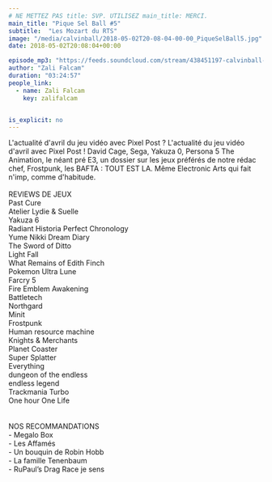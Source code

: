 ```yaml
---
# NE METTEZ PAS title: SVP. UTILISEZ main_title: MERCI.
main_title: "Pique Sel Ball #5"
subtitle:  "Les Mozart du RTS"
image: "/media/calvinball/2018-05-02T20-08-04-00-00_PiqueSelBall5.jpg"
date: 2018-05-02T20:08:04+00:00

episode_mp3: "https://feeds.soundcloud.com/stream/438451197-calvinball-radio-pique-sel-ball-5-les-mozart-du-rtsmp3.mp3"
author: "Zali Falcam"
duration: "03:24:57"
people_link: 
  - name: Zali Falcam
    key: zalifalcam


is_explicit: no
---
```


<PodcastHeader/>

<!-- ECRIRE LA DESCRIPTION DE L'EPISODE SOUS CETTE LIGNE -->
L'actualité d'avril du jeu vidéo avec Pixel Post ? L'actualité du jeu vidéo d'avril avec Pixel Post ! David Cage, Sega, Yakuza 0, Persona 5 The Animation, le néant pré E3, un dossier sur les jeux préférés de notre rédac chef, Frostpunk, les BAFTA : TOUT EST LA. Même Electronic Arts qui fait n'imp, comme d'habitude.<br><br>REVIEWS DE JEUX <br>Past Cure <br>Atelier Lydie &amp; Suelle<br>Yakuza 6<br>Radiant Historia Perfect Chronology<br>Yume Nikki Dream Diary<br>The Sword of Ditto<br>Light Fall<br>What Remains of Edith Finch<br>Pokemon Ultra Lune<br>Farcry 5<br>Fire Emblem Awakening<br>Battletech<br>Northgard<br>Minit<br>Frostpunk<br>Human resource machine<br>Knights &amp; Merchants<br>Planet Coaster<br>Super Splatter<br>Everything<br>dungeon of the endless<br>endless legend<br>Trackmania Turbo<br>One hour One Life<br><br><br>NOS RECOMMANDATIONS<br>- Megalo Box <br>- Les Affamés<br>- Un bouquin de Robin Hobb<br>- La famille Tenenbaum<br>- RuPaul’s Drag Race je sens

